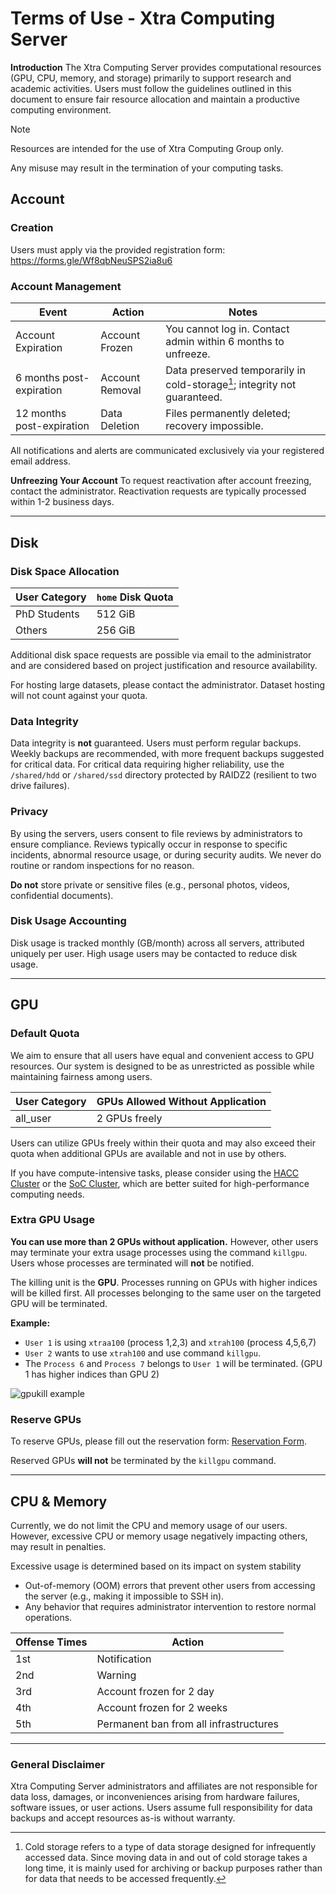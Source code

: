 # Terms of Use - Xtra Computing Server

**Introduction**
The Xtra Computing Server provides computational resources (GPU, CPU, memory, and storage) primarily to support research and academic activities. Users must follow the guidelines outlined in this document to ensure fair resource allocation and maintain a productive computing environment.

> [!NOTE]  
> Resources are intended for the use of Xtra Computing Group only.
> 
> Any misuse may result in the termination of your computing tasks.

## Account

### Creation

Users must apply via the provided registration form: https://forms.gle/Wf8qbNeuSPS2ia8u6

### Account Management

| Event              | Action                 | Notes                                                    |
|--------------------|------------------------|----------------------------------------------------------|
| Account Expiration | Account Frozen         | You cannot log in. Contact admin within 6 months to unfreeze. |
| 6 months post-expiration | Account Removal | Data preserved temporarily in cold-storage[^1]; integrity not guaranteed. |
| 12 months post-expiration | Data Deletion | Files permanently deleted; recovery impossible.         |

[^1]: Cold storage refers to a type of data storage designed for infrequently accessed data. Since moving data in and out of cold storage takes a long time, it is mainly used for archiving or backup purposes rather than for data that needs to be accessed frequently.

All notifications and alerts are communicated exclusively via your registered email address.

**Unfreezing Your Account**
To request reactivation after account freezing, contact the administrator. Reactivation requests are typically processed within 1-2 business days.

---

## Disk

### **Disk Space Allocation**

| User Category          | `home` Disk Quota |
|------------------------|-----------------|
| PhD Students           | 512 GiB         |
| Others | 256 GiB         |

Additional disk space requests are possible via email to the administrator and are considered based on project justification and resource availability.

For hosting large datasets, please contact the administrator. Dataset hosting will not count against your quota.

### **Data Integrity**

Data integrity is **not** guaranteed. Users must perform regular backups. Weekly backups are recommended, with more frequent backups suggested for critical data. For critical data requiring higher reliability, use the `/shared/hdd` or `/shared/ssd` directory protected by RAIDZ2 (resilient to two drive failures).

### **Privacy**

By using the servers, users consent to file reviews by administrators to ensure compliance. Reviews typically occur in response to specific incidents, abnormal resource usage, or during security audits. We never do routine or random inspections for no reason.

**Do not** store private or sensitive files (e.g., personal photos, videos, confidential documents).

### **Disk Usage Accounting**

Disk usage is tracked monthly (GB/month) across all servers, attributed uniquely per user. High usage users may be contacted to reduce disk usage. 

---

## GPU

### Default Quota

We aim to ensure that all users have equal and convenient access to GPU resources. Our system is designed to be as unrestricted as possible while maintaining fairness among users.

| User Category          | GPUs Allowed Without Application |
|------------------------|----------------------------------|
| all_user           | 2 GPUs freely                    |


Users can utilize GPUs freely within their quota and may also exceed their quota when additional GPUs are available and not in use by others.

If you have compute-intensive tasks, please consider using the [HACC Cluster](https://xacchead.d2.comp.nus.edu.sg/) or the [SoC Cluster](https://dochub.comp.nus.edu.sg/cf/guides/compute-cluster/access), which are better suited for high-performance computing needs.

### Extra GPU Usage

**You can use more than 2 GPUs without application.** However, other users may terminate your extra usage processes using the command `killgpu`. Users whose processes are terminated will **not** be notified.

The killing unit is the **GPU**. Processes running on GPUs with higher indices will be killed first. All processes belonging to the same user on the targeted GPU will be terminated.

**Example:**

- `User 1` is using `xtraa100` (process 1,2,3) and `xtrah100` (process 4,5,6,7)
- `User 2` wants to use `xtrah100` and use command `killgpu`.
- The `Process 6` and `Process 7` belongs to `User 1` will be terminated. (GPU 1 has higher indices than GPU 2)

![gpukill example](https://github.com/user-attachments/assets/2099f4a2-d87b-4bdd-bbcf-2c6307a4d047)

### Reserve GPUs  

To reserve GPUs, please fill out the reservation form: [Reservation Form](https://forms.gle/6W1CxQAojMANpx1FA).

Reserved GPUs **will not** be terminated by the `killgpu` command.

---

## CPU & Memory

Currently, we do not limit the CPU and memory usage of our users. However, excessive CPU or memory usage negatively impacting others, may result in penalties.

Excessive usage is determined based on its impact on system stability

- Out-of-memory (OOM) errors that prevent other users from accessing the server (e.g., making it impossible to SSH in).
- Any behavior that requires administrator intervention to restore normal operations.

| Offense Times | Action                                |
|---------------|---------------------------------------|
| 1st           | Notification                          |
| 2nd           | Warning                               |
| 3rd           | Account frozen for 2 day              |
| 4th           | Account frozen for 2 weeks            |
| 5th           | Permanent ban from all infrastructures|

---

### General Disclaimer

Xtra Computing Server administrators and affiliates are not responsible for data loss, damages, or inconveniences arising from hardware failures, software issues, or user actions. Users assume full responsibility for data backups and accept resources as-is without warranty.

